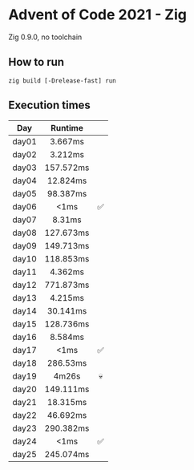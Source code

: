 # Advent of Code 2021 - Zig

Zig 0.9.0, no toolchain

## How to run
`zig build [-Drelease-fast] run`

## Execution times

| Day    | Runtime      |     |
| :----: | :----------: | :-: |
| day01  |    3.667ms   |     |
| day02  |    3.212ms   |     |
| day03  |  157.572ms   |     |
| day04  |   12.824ms   |     |
| day05  |   98.387ms   |     |
| day06  |       <1ms   | ✅  |
| day07  |     8.31ms   |     |
| day08  |  127.673ms   |     |
| day09  |  149.713ms   |     |
| day10  |  118.853ms   |     |
| day11  |    4.362ms   |     |
| day12  |  771.873ms   |     |
| day13  |    4.215ms   |     |
| day14  |   30.141ms   |     |
| day15  |  128.736ms   |     |
| day16  |    8.584ms   |     |
| day17  |       <1ms   | ✅  |
| day18  |   286.53ms   |     |
| day19  |      4m26s   |  💀 | 
| day20  |  149.111ms   |     |
| day21  |   18.315ms   |     |
| day22  |   46.692ms   |     |
| day23  |  290.382ms   |     |
| day24  |       <1ms   | ✅  |
| day25  |  245.074ms   |     |